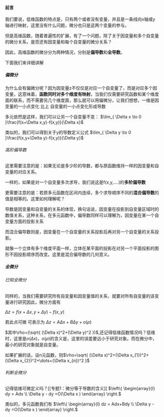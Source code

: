 #### 前言
我们要说，低维函数的特点是，只有两个或者没有变量，并且是一条线向x轴或y轴进行映射，这里没有什么问题，微分也只是这两个变量的参与。

但是高维函数，随着普遍性的扩展，有了一个问题，除了关于因变量和多个自变量的微分关系，是否还有因变量和每个自变量的微分关系？

因此，高维函数的微分分为两种情况，分别是**偏导数**和**全导数**。

下面我们来详细讲解


##### 偏微分

为什么会有偏微分呢？因为因变量z不仅仅是对应一个自变量了，而是对应多个因变量，这意味着，**函数同时对多个维度有映射**，当我们仅需要研究函数和某个维度面的联系，而不需要另几个维度面，那么就可以用偏微分，让我们想想，一维是因变量的一小点变化 比上 自变量的一小点变化形成导数

多元依然是这样，我们可以让另一个自变量不变：
$\lim_{ \Delta x \to 0 }\frac{f(x+\Delta x,y)-f(x,y)}{\Delta x}$

类似的，我们可以得到关于y的导数定义公式
$\lim_{ \Delta y \to 0 }\frac{f(x,y+\Delta y)-f(x,y)}{\Delta y}$


###### 高阶偏导数

这里需要注意的是：如果无论是多少阶的导数，都与原函数维持一样的因变量和自变量的对应关系。

一样的，如果是对一个自变量多次求导，我们说这是f(x,y,....)的**多阶偏导数**

更需要注意的是：若原多元函数在区间内连续，多个求导顺序不同的**混合偏导数**的值是相等的。这里如何理解呢？

导数是因变量和自变量的关系的体现，换句话说，因变量在投影到自变量区域时的数值关系，这种关系，在多元函数中，偏导数同样可以理解为，因变量在某一个自变量方面的投影关系

而混合偏导数则是，因变量在一个自变量的关系投影后再对另一个自变量的关系投影。

就像一个立体有多个维度平面一样，立体在某平面的投影在对另一个平面投影的图形不因投影顺序而改变。这里是混合偏导数的几何意义。

##### 全微分

###### 已知全微分

同样的，当我们需要研究所有自变量和因变量值的关系，就要对所有自变量的该变量进行研究因此，微分方面有

$\Delta z=f(x+\Delta x,y+\Delta y)-f(x,y)$

若此点可微
可表示为
$\Delta z=A\Delta x+B\Delta y+o(\rho)$

$其中\rho=(\sqrt{ (\Delta x)^2+(\Delta y)^2 })$,还记得低维函数情况吗？低维时，这里是$o(\Delta x)$，$o(\rho)$的含义是，这里的误差要远小于研究对象。而在微分中，最小的研究对象就是自变量。

如果扩展的话，设n元函数，则$\rho=\sqrt{ (\Delta x)^2+(\Delta x_{1})^2+(\Delta x_{2})^2+\dots+(\Delta x_{n})^2 }$

###### 判断全微分

记得低维可微定义吗？[[专题1：微分等于导数的含义]]
$\left\{ \begin{array}{l} dy = Adx \\ \Delta y - dy =O(\Delta x ) \end{array} \right.$


类似的，多元函数我们有
$\left\{ \begin{array}{l} dz = Adx+Bdy \\ \Delta y - dy =O(\Delta x ) \end{array} \right.$